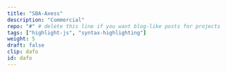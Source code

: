 ```yaml
---
title: "SBA-Axess"
description: "Commercial"
repo: "#" # delete this line if you want blog-like posts for projects
tags: ["highlight-js", "syntax-highlighting"]
weight: 5
draft: false
clip: dafo
id: dafo
---
```

